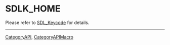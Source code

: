 # SDLK_HOME

Please refer to [SDL_Keycode](SDL_Keycode) for details.

----
[CategoryAPI](CategoryAPI), [CategoryAPIMacro](CategoryAPIMacro)

